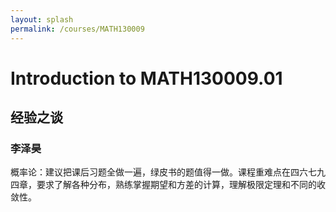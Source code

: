```yaml
---
layout: splash
permalink: /courses/MATH130009
---
```


# Introduction to MATH130009.01


## 经验之谈

### 李泽昊
概率论：建议把课后习题全做一遍，绿皮书的题值得一做。课程重难点在四六七九四章，要求了解各种分布，熟练掌握期望和方差的计算，理解极限定理和不同的收敛性。